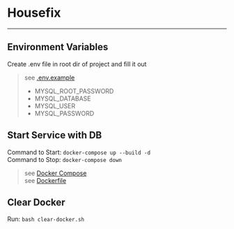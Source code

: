 # Housefix

___

## Environment Variables
Create .env file in root dir of project and fill it out
> see [.env.example](./.env.example)
> - MYSQL_ROOT_PASSWORD
> - MYSQL_DATABASE
> - MYSQL_USER
> - MYSQL_PASSWORD

## Start Service with DB
Command to Start: `docker-compose up --build -d`\
Command to Stop: `docker-compose down`
> see [Docker Compose](./docker-compose.yml)\
> see [Dockerfile](./Dockerfile)

## Clear Docker
Run: `bash clear-docker.sh`
